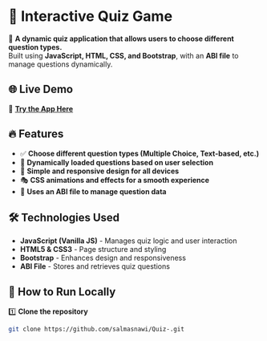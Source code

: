 # 🎯 Interactive Quiz Game  

🚀 **A dynamic quiz application that allows users to choose different question types.**  
Built using **JavaScript, HTML, CSS, and Bootstrap**, with an **ABI file** to manage questions dynamically.  

## 🌐 Live Demo  
🔗 **[Try the App Here](https://salmasnawi.github.io/Quiz-/)**  

## 🔥 Features  
- ✅ **Choose different question types (Multiple Choice, Text-based, etc.)**  
- 🔄 **Dynamically loaded questions based on user selection**  
- 🎨 **Simple and responsive design for all devices**  
- 🎭 **CSS animations and effects for a smooth experience**  
- 📂 **Uses an ABI file to manage question data**  

## 🛠️ Technologies Used  
- **JavaScript (Vanilla JS)** - Manages quiz logic and user interaction  
- **HTML5 & CSS3** - Page structure and styling  
- **Bootstrap** - Enhances design and responsiveness  
- **ABI File** - Stores and retrieves quiz questions  

## 🚀 How to Run Locally  
1️⃣ **Clone the repository**  
```sh
git clone https://github.com/salmasnawi/Quiz-.git
